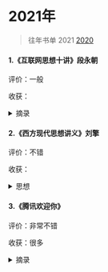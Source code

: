# 2021年

> 往年书单 2021 [2020](2020书单.html)
> 



#### 1.《互联网思想十讲》段永朝

评价：一般

收获：

<details>
  <summary>摘录</summary>
  <pre>
  在中国的历史上，一个强大的中央政府意味着和平繁荣的国家。一个软弱的中央意味着紊乱，国家将无宁日。<br>	
	</pre>
</details>





#### 2.《西方现代思想讲义》刘擎

评价：不错

收获：

<details>
  <summary>思想</summary>
  <pre>
  思想内在于现实<br>
	</pre>
</details>





#### 3.《腾讯欢迎你》

评价：非常不错

收获：很多

<details>
  <summary>摘录</summary>
  <pre>
  <b>毕业生初入职场，老鹅们有啥好建议？</b><br>
  回答者：Tobyliao<br>
  挑一些可能有用的tips:
  从第一天开始，养成沉淀和记录的习惯；
  从第一天开始，养成知识管理习惯；
  向上沟通：进展有同步、要事有汇报、用数据说话；
  维护一份接触过的优质供应商清单；
  尊重他人的职场权利；
  让每次公开会议成为你的专业检验场；
  保持单纯心态，看待问题要就事论事，将求逻辑；
  爱提问题是好事，前提是自己能提出1-2个想法或解决思路；
  你的每一个机会都源自于上个机会做的非常好；
  ...<br>
  <b>“正鹅八经”是什么style?</b><br>
  回答者：Vickipan<br>
  1.一切以用户价值为依归
  Guided by creating value for users
  2.听真话，说实话
  Keep open and honest
  3.保持好奇，保持敏捷
  Stay hungry, keep agile
  4.逆风不倒，顺风不浪
  Stay positive in down times and humble in good times
  5.自我驱动不被动
  Be self-motivated
  6.彼此成就，才有更大成就
  Support each other and succeed together
  7.要思路，不要套路
  Rules were meant to be broken
  8.关注本质，关心人
  Focus on the essence, put people first
	</pre>
</details>




